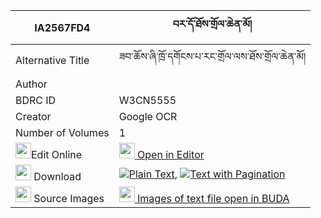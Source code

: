 |IA2567FD4|བར་དོ་ཐོས་གྲོལ་ཆེན་མོ། 
| --- | --- 
|Alternative Title |ཟབ་ཆོས་ཞི་ཁྲོ་དགོངས་པ་རང་གྲོལ་ལས་ཐོས་གྲོལ་ཆེན་མོ།
|Author | 
|BDRC ID | W3CN5555
|Creator | Google OCR
|Number of Volumes| 1
|<img width="25" src="https://img.icons8.com/color/25/000000/edit-property.png">Edit Online| [<img width="25" src="https://avatars.githubusercontent.com/u/45091458?s=200&v=4"> Open in Editor](http://editor.openpecha.org/IA2567FD4)
|<img width="25" src="https://img.icons8.com/fluent/48/000000/download-2.png"/>  Download | [![](https://img.icons8.com/color/20/000000/txt.png)Plain Text](https://github.com/Openpecha/IA2567FD4/releases/download/v1/bardo_todrol_chen_mo_plain_IA2567FD4.zip), [![](https://img.icons8.com/color/20/000000/txt.png)Text with Pagination](https://github.com/Openpecha/IA2567FD4/releases/download/v1/bardo_todrol_chen_mo_pages_IA2567FD4.zip)
|<img width="25" src="https://img.icons8.com/plasticine/100/000000/pictures-folder.png"/>  Source Images | [<img width="25" src="https://library.bdrc.io/icons/BUDA-small.svg"> Images of text file open in BUDA](https://library.bdrc.io/show/bdr:W3CN5555)